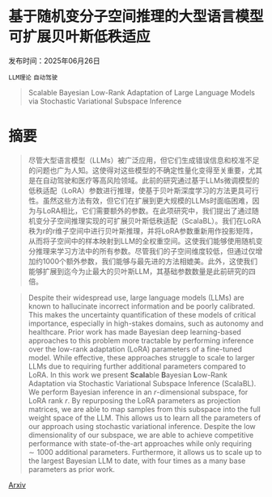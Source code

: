 # 基于随机变分子空间推理的大型语言模型可扩展贝叶斯低秩适应

发布时间：2025年06月26日

`LLM理论` `自动驾驶`

> Scalable Bayesian Low-Rank Adaptation of Large Language Models via Stochastic Variational Subspace Inference

# 摘要

> 尽管大型语言模型（LLMs）被广泛应用，但它们生成错误信息和校准不足的问题也广为人知。这使得对这些模型的不确定性量化变得至关重要，尤其是在自动驾驶和医疗等高风险领域。此前的研究通过基于LLMs微调模型的低秩适配（LoRA）参数进行推理，使基于贝叶斯深度学习的方法更具可行性。虽然这些方法有效，但它们在扩展到更大规模的LLMs时面临困难，因为与LoRA相比，它们需要额外的参数。在此项研究中，我们提出了通过随机变分子空间推理实现的可扩展贝叶斯低秩适配（ScalaBL）。我们在LoRA秩为r的r维子空间中进行贝叶斯推理，并将LoRA参数重新用作投影矩阵，从而将子空间中的样本映射到LLM的全权重空间。这使我们能够使用随机变分推理来学习方法中的所有参数。尽管我们的子空间维度较低，但通过仅增加约1000个额外参数，我们能够与最先进的方法相媲美。此外，这使我们能够扩展到迄今为止最大的贝叶斯LLM，其基础参数数量是此前研究的四倍。

> Despite their widespread use, large language models (LLMs) are known to hallucinate incorrect information and be poorly calibrated. This makes the uncertainty quantification of these models of critical importance, especially in high-stakes domains, such as autonomy and healthcare. Prior work has made Bayesian deep learning-based approaches to this problem more tractable by performing inference over the low-rank adaptation (LoRA) parameters of a fine-tuned model. While effective, these approaches struggle to scale to larger LLMs due to requiring further additional parameters compared to LoRA. In this work we present $\textbf{Scala}$ble $\textbf{B}$ayesian $\textbf{L}$ow-Rank Adaptation via Stochastic Variational Subspace Inference (ScalaBL). We perform Bayesian inference in an $r$-dimensional subspace, for LoRA rank $r$. By repurposing the LoRA parameters as projection matrices, we are able to map samples from this subspace into the full weight space of the LLM. This allows us to learn all the parameters of our approach using stochastic variational inference. Despite the low dimensionality of our subspace, we are able to achieve competitive performance with state-of-the-art approaches while only requiring ${\sim}1000$ additional parameters. Furthermore, it allows us to scale up to the largest Bayesian LLM to date, with four times as a many base parameters as prior work.

[Arxiv](https://arxiv.org/abs/2506.21408)